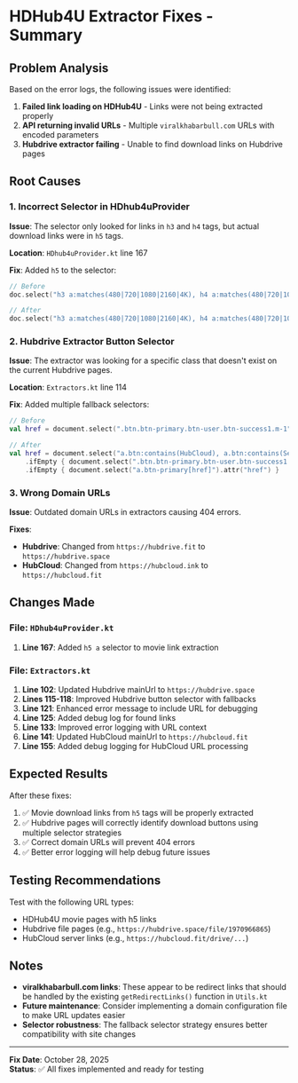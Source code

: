 # HDHub4U Extractor Fixes - Summary

## Problem Analysis
Based on the error logs, the following issues were identified:
1. **Failed link loading on HDHub4U** - Links were not being extracted properly
2. **API returning invalid URLs** - Multiple `viralkhabarbull.com` URLs with encoded parameters
3. **Hubdrive extractor failing** - Unable to find download links on Hubdrive pages

## Root Causes

### 1. Incorrect Selector in HDhub4uProvider
**Issue**: The selector only looked for links in `h3` and `h4` tags, but actual download links were in `h5` tags.

**Location**: `HDhub4uProvider.kt` line 167

**Fix**: Added `h5` to the selector:
```kotlin
// Before
doc.select("h3 a:matches(480|720|1080|2160|4K), h4 a:matches(480|720|1080|2160|4K)")

// After
doc.select("h3 a:matches(480|720|1080|2160|4K), h4 a:matches(480|720|1080|2160|4K), h5 a:matches(480|720|1080|2160|4K)")
```

### 2. Hubdrive Extractor Button Selector
**Issue**: The extractor was looking for a specific class that doesn't exist on the current Hubdrive pages.

**Location**: `Extractors.kt` line 114

**Fix**: Added multiple fallback selectors:
```kotlin
// Before
val href = document.select(".btn.btn-primary.btn-user.btn-success1.m-1").attr("href")

// After
val href = document.select("a.btn:contains(HubCloud), a.btn:contains(Server), a.btn[href*='hubcloud']").attr("href")
    .ifEmpty { document.select(".btn.btn-primary.btn-user.btn-success1.m-1").attr("href") }
    .ifEmpty { document.select("a.btn-primary[href]").attr("href") }
```

### 3. Wrong Domain URLs
**Issue**: Outdated domain URLs in extractors causing 404 errors.

**Fixes**:
- **Hubdrive**: Changed from `https://hubdrive.fit` to `https://hubdrive.space`
- **HubCloud**: Changed from `https://hubcloud.ink` to `https://hubcloud.fit`

## Changes Made

### File: `HDhub4uProvider.kt`
1. **Line 167**: Added `h5 a` selector to movie link extraction

### File: `Extractors.kt`
1. **Line 102**: Updated Hubdrive mainUrl to `https://hubdrive.space`
2. **Lines 115-118**: Improved Hubdrive button selector with fallbacks
3. **Line 121**: Enhanced error message to include URL for debugging
4. **Line 125**: Added debug log for found links
5. **Line 133**: Improved error logging with URL context
6. **Line 141**: Updated HubCloud mainUrl to `https://hubcloud.fit`
7. **Line 155**: Added debug logging for HubCloud URL processing

## Expected Results

After these fixes:
1. ✅ Movie download links from `h5` tags will be properly extracted
2. ✅ Hubdrive pages will correctly identify download buttons using multiple selector strategies
3. ✅ Correct domain URLs will prevent 404 errors
4. ✅ Better error logging will help debug future issues

## Testing Recommendations

Test with the following URL types:
- HDHub4U movie pages with h5 links
- Hubdrive file pages (e.g., `https://hubdrive.space/file/1970966865`)
- HubCloud server links (e.g., `https://hubcloud.fit/drive/...`)

## Notes

- **viralkhabarbull.com links**: These appear to be redirect links that should be handled by the existing `getRedirectLinks()` function in `Utils.kt`
- **Future maintenance**: Consider implementing a domain configuration file to make URL updates easier
- **Selector robustness**: The fallback selector strategy ensures better compatibility with site changes

---
**Fix Date**: October 28, 2025  
**Status**: ✅ All fixes implemented and ready for testing
